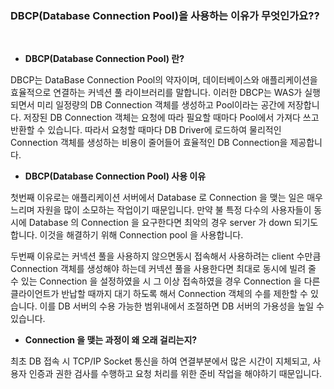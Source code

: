 ### DBCP(Database Connection Pool)을 사용하는 이유가 무엇인가요??
<br>

- **DBCP(Database Connection Pool) 란?**

DBCP는 DataBase Connection Pool의 약자이며, 데이터베이스와 애플리케이션을 효율적으로 연결하는 커넥션 풀 라이브러리를 말합니다.
이러한 DBCP는 WAS가 실행되면서 미리 일정량의 DB Connection 객체를 생성하고 Pool이라는 공간에 저장합니다.
저장된 DB Connection 객체는 요청에 따라 필요할 때마다 Pool에서 가져다 쓰고 반환할 수 있습니다.
따라서 요청할 때마다 DB Driver에 로드하여 물리적인 Connection 객체를 생성하는 비용이 줄어들어 효율적인 DB Connection을 제공합니다.
  
- **DBCP(Database Connection Pool) 사용 이유**

첫번째 이유로는
애플리케이션 서버에서 Database 로 Connection 을 맺는 일은 매우 느리며 자원을 많이 소모하는 작업이기 때문입니다. 
만약 불 특정 다수의 사용자들이 동시에 Database 의 Connection 을 요구한다면 최악의 경우 server 가 down 되기도 합니다.
이것을 해결하기 위해 Connection pool 을 사용합니다.

두번째 이유로는
커넥션 풀을 사용하지 않으면동시 접속해서 사용하려는 client 수만큼 Connection 객체를 생성해야 하는데
커넥션 풀을 사용한다면 최대로 동시에 빌려 줄 수 있는 Connection 을 설정하였을 시 
그 이상 접속하였을 경우 Connection 을 다른 클라이언트가 반납할 때까지 대기 하도록 해서 Connection 객체의 수를 제한할 수 있습니다.
이를 DB 서버의 수용 가능한 범위내에서 조절하면 DB 서버의 가용성을 높일 수 있습니다.

- **Connection 을 맺는 과정이 왜 오래 걸리는지?**

최초 DB 접속 시 TCP/IP Socket 통신을 하여 연결부분에서 많은 시간이 지체되고, 
사용자 인증과 권한 검사를 수행하고 요청 처리를 위한 준비 작업을 해야하기 때문입니다. 